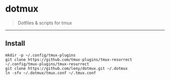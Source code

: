 # dotmux

> Dotfiles &amp; scripts for tmux

* * *

## Install

    mkdir -p ~/.config/tmux-plugins
    git clone https://github.com/tmux-plugins/tmux-resurrect ~/.config/tmux-plugins/tmux-resurrect
    git clone https://github.com/leny/dotmux.git ~/.dotmux
    ln -sfv ~/.dotmux/tmux.conf ~/.tmux.conf
